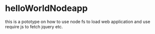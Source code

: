 # helloWorldNodeapp

this is a pototype on how to use node fs to load web application and use require js to fetch jquery etc.
